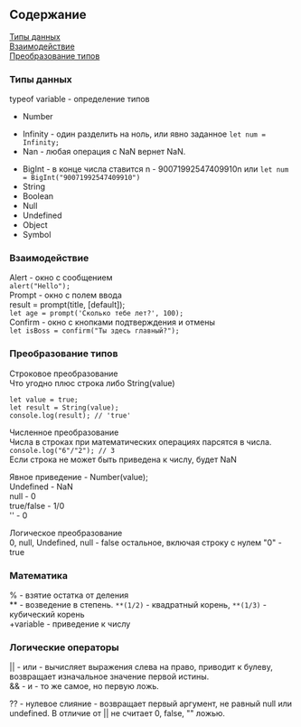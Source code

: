 ## Содержание
[Типы данных](#Типы-данных)  
[Взаимодействие](#Взаимодействие)  
[Преобразование типов](#Преобразование-типов)

### Типы данных
typeof variable - определение типов
* Number
 + Infinity - один разделить на ноль, или явно заданное `let num = Infinity;`
 + Nan - любая операция с NaN вернет NaN.
* BigInt - в конце числа ставится n - 90071992547409910n или `let num = BigInt("90071992547409910")`
* String
* Boolean
* Null
* Undefined
* Object
* Symbol

### Взаимодействие
Alert - окно с сообщением  
`alert("Hello");`  
Prompt - окно с полем ввода  
result = prompt(title, [default]);  
`let age = prompt('Сколько тебе лет?', 100);`  
Confirm - окно с кнопками подтверждения и отмены  
`let isBoss = confirm("Ты здесь главный?");`

### Преобразование типов
Строковое преобразование  
Что угодно плюс строка либо String(value)  
``` 
let value = true;
let result = String(value);
console.log(result); // 'true'
```
Численное преобразование  
Числа в строках при математических операциях парсятся в числа.  
`console.log("6"/"2"); // 3`  
Если строка не может быть приведена к числу, будет NaN

Явное приведение - Number(value);  
Undefined - NaN  
null - 0  
true/false - 1/0  
'' - 0

Логическое преобразование  
0, null, Undefined, null - false
остальное, включая строку с нулем "0" - true

### Математика
% - взятие остатка от деления  
** - возведение в степень. `**(1/2)` - квадратный корень, `**(1/3)` - кубический корень  
+variable - приведение к числу

### Логические операторы
|| - или - вычисляет выражения слева на право, приводит к булеву, возвращает изначальное значение первой истины.   
&& - и - то же самое, но первую ложь.

?? - нулевое слияние - возвращает первый аргумент, не равный null или undefined. В отличие от || не считает 0, false, "" ложью.
